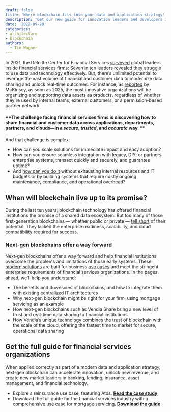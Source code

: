 ```yaml
---
draft: false
title: 'Where blockchain fits into your data and application strategy'
description: 'Get our new guide for innovation leaders and developers in the financial services industry. It features an in-depth use case for real-time, multi-party data sharing in mortgage servicing.'
date: '2022-09-20'
categories:
- architecture
- blockchain
authors:
  - Tim Wagner
---
```



In 2021, the Deloitte Center for Financial Services [surveyed](https://www2.deloitte.com/content/dam/insights/articles/US164678_CFS-banking-and-capital-markets-outlook/DI_CFS-banking-and-capital-markets-outlook.pdf) global leaders inside financial services firms: Seven in ten leaders revealed they struggle to use data and technology effectively. But, there’s unlimited potential to leverage the vast volume of financial and customer data to modernize data sharing and unlock real-time outcomes. For instance, as [reported](https://www.mckinsey.com/business-functions/quantumblack/our-insights/the-data-driven-enterprise-of-2025?suid=SU00241&medium=li&cmp=401) by McKinsey, as soon as 2025, the most innovative organizations will be organizing and supporting data assets as products, regardless of whether they're used by internal teams, external customers, or a permission-based partner network. 


#### **The challenge facing financial services firms is discovering how to share financial and customer data across applications, departments, partners, and clouds—in a _secure_, _trusted_, and _accurate_ way. **

And that challenge is complex: 



* How can you scale solutions for immediate impact and easy adoption? 
* How can you ensure seamless integration with legacy, DIY, or partners’ enterprise systems, transact quickly and securely, and guarantee uptime? 
* And [how can you do it](https://www.vendia.com/blog/venn-diagramming-vendia-share) without exhausting internal resources and IT budgets or by building systems that require costly ongoing maintenance, compliance, and operational overhead?


## When will blockchain live up to its promise?

During the last ten years, blockchain technology has offered financial institutions the promise of a shared data ecosystem. But too many of those first-generation blockchains — whether public or private — [fell short](https://www.vendia.com/blog/why-blockchains-databases-api-cannot-standalone-as-it-solutions) of their potential. They lacked the enterprise readiness, scalability, and cloud compatibility required for success. 


### Next-gen blockchains offer a way forward 

Next-gen blockchains offer a way forward and help financial institutions overcome the problems and limitations of those early systems. These [modern solutions](https://vendia.com/blockchain) are built for business [use cases](https://www.vendia.com/use-cases) and meet the stringent enterprise requirements of financial services organizations. In the pages ahead, we’ll help you understand:



* The benefits and downsides of blockchains, and how to integrate them with existing centralized IT architectures
* Why next-gen blockchain might be right for your firm, using mortgage servicing as an example
* How next-gen blockchains such as Vendia Share bring a new level of trust and real-time data sharing to financial institutions
* How Vendia’s unique technology combines the trust of blockchain with the scale of the cloud, offering the fastest time to market for secure, operational data sharing 


## Get the full guide for financial services organizations

When applied correctly as part of a modern data and application strategy, next-gen blockchain can accelerate innovation, unlock new revenue, and create new market leaders in banking, lending, insurance, asset management, and financial technology.  



* Explore a reinsurance use case, featuring Atos. **[Read the case study](https://www.vendia.com/blog/atos-success-story)**
* Download the full guide for the financial services industry with a comprehensive use case for mortgage servicing. **[Download the guide](https://www.vendia.com/resources/blockchain-in-modern-financial-services-2022)**
